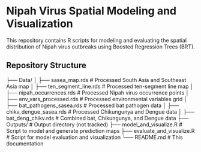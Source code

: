 # Nipah Virus Spatial Modeling and Visualization

This repository contains R scripts for modeling and evaluating the spatial distribution of Nipah virus outbreaks using Boosted Regression Trees (BRT).

## Repository Structure
├── Data/
│   ├── sasea_map.rds              # Processed South Asia and Southeast Asia map
│   ├── ten_segment_line.rds       # Processed ten-segment line map
│   ├── nipah_occurrences.rds      # Processed Nipah virus occurrence points
│   ├── env_vars_processed.rds     # Processed environmental variables grid
│   ├── bat_pathogens_sasea.rds    # Processed bat pathogen data
│   ├── chikv_dengue_sasea.rds     # Processed Chikungunya and Dengue data
│   ├── bat_deng_chikv.rds         # Combined bat, Chikungunya, and Dengue data
├── Outputs/                       # Output directory (not tracked)
├── model_and_visualize.R          # Script to model and generate prediction maps
├── evaluate_and_visualize.R       # Script for model evaluation and visualization
└── README.md                      # This documentation

